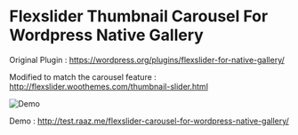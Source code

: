 # Flexslider Thumbnail Carousel For Wordpress Native Gallery



Original Plugin : https://wordpress.org/plugins/flexslider-for-native-gallery/

Modified to match the carousel feature : http://flexslider.woothemes.com/thumbnail-slider.html

![Demo](http://i.imgur.com/jIWPOiJ.png "Demo")

Demo : http://test.raaz.me/flexslider-carousel-for-wordpress-native-gallery/